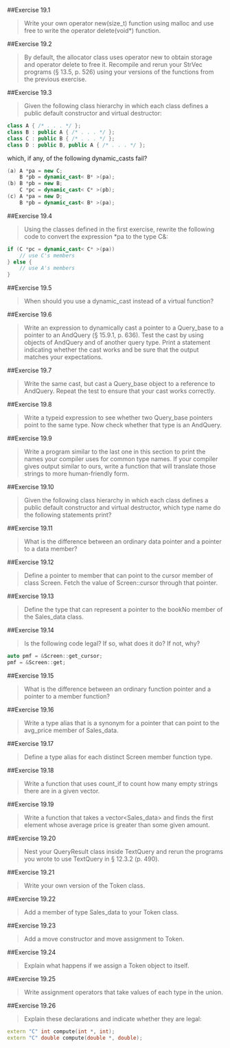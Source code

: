 ##Exercise 19.1

> Write your own operator new(size_t) function using
malloc and use free to write the operator delete(void*) function.

##Exercise 19.2

> By default, the allocator class uses operator new to
obtain storage and operator delete to free it. Recompile and rerun your
StrVec programs (§ 13.5, p. 526) using your versions of the functions from
the previous exercise.

##Exercise 19.3

> Given the following class hierarchy in which each class
defines a public default constructor and virtual destructor:
```cpp
class A { /* . . . */ };
class B : public A { /* . . . */ };
class C : public B { /* . . . */ };
class D : public B, public A { /* . . . */ };
```
which, if any, of the following dynamic_casts fail?
```cpp
(a) A *pa = new C;
    B *pb = dynamic_cast< B* >(pa);
(b) B *pb = new B;
    C *pc = dynamic_cast< C* >(pb);
(c) A *pa = new D;
    B *pb = dynamic_cast< B* >(pa);
```

##Exercise 19.4

> Using the classes defined in the first exercise, rewrite the
following code to convert the expression *pa to the type C&:
```cpp
if (C *pc = dynamic_cast< C* >(pa))
    // use C's members
} else {
    // use A's members
}
```

##Exercise 19.5

> When should you use a dynamic_cast instead of a virtual
function?

##Exercise 19.6

> Write an expression to dynamically cast a pointer to a
Query_base to a pointer to an AndQuery (§ 15.9.1, p. 636). Test the cast
by using objects of AndQuery and of another query type. Print a statement
indicating whether the cast works and be sure that the output matches your
expectations.

##Exercise 19.7

> Write the same cast, but cast a Query_base object to a
reference to AndQuery. Repeat the test to ensure that your cast works
correctly.

##Exercise 19.8

> Write a typeid expression to see whether two
Query_base pointers point to the same type. Now check whether that type
is an AndQuery.

##Exercise 19.9

> Write a program similar to the last one in this section to
print the names your compiler uses for common type names. If your compiler
gives output similar to ours, write a function that will translate those strings
to more human-friendly form.

##Exercise 19.10

> Given the following class hierarchy in which each class
defines a public default constructor and virtual destructor, which type name
do the following statements print?

##Exercise 19.11

> What is the difference between an ordinary data pointer
and a pointer to a data member?

##Exercise 19.12

> Define a pointer to member that can point to the cursor
member of class Screen. Fetch the value of Screen::cursor through that
pointer.

##Exercise 19.13

> Define the type that can represent a pointer to the bookNo
member of the Sales_data class.

##Exercise 19.14

> Is the following code legal? If so, what does it do? If not,
why?
```cpp
auto pmf = &Screen::get_cursor;
pmf = &Screen::get;
```

##Exercise 19.15

> What is the difference between an ordinary function pointer
and a pointer to a member function?

##Exercise 19.16

> Write a type alias that is a synonym for a pointer that can
point to the avg_price member of Sales_data.

##Exercise 19.17

> Define a type alias for each distinct Screen member
function type.

##Exercise 19.18

> Write a function that uses count_if to count how many
empty strings there are in a given vector.

##Exercise 19.19

> Write a function that takes a vector<Sales_data> and
finds the first element whose average price is greater than some given
amount.

##Exercise 19.20

> Nest your QueryResult class inside TextQuery and
rerun the programs you wrote to use TextQuery in § 12.3.2 (p. 490).

##Exercise 19.21

> Write your own version of the Token class.

##Exercise 19.22

> Add a member of type Sales_data to your Token class.

##Exercise 19.23

> Add a move constructor and move assignment to Token.

##Exercise 19.24

> Explain what happens if we assign a Token object to itself.

##Exercise 19.25

> Write assignment operators that take values of each type in
the union.

##Exercise 19.26

> Explain these declarations and indicate whether they are
legal:
```cpp
extern "C" int compute(int *, int);
extern "C" double compute(double *, double);
```